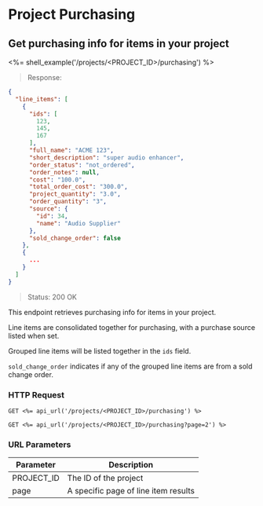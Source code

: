 # Project Purchasing

## Get purchasing info for items in your project

<%= shell_example('/projects/<PROJECT_ID>/purchasing') %>

> Response:

```json
{
  "line_items": [
    {
      "ids": [
        123,
        145,
        167
      ],
      "full_name": "ACME 123",
      "short_description": "super audio enhancer",
      "order_status": "not_ordered",
      "order_notes": null,
      "cost": "100.0",
      "total_order_cost": "300.0",
      "project_quantity": "3.0",
      "order_quantity": "3",
      "source": {
        "id": 34,
        "name": "Audio Supplier"
      },
      "sold_change_order": false
    },
    {
      ...
    }
  ]
}
```

> Status: 200 OK

This endpoint retrieves purchasing info for items in your project.

Line items are consolidated together for purchasing, with a purchase source listed
when set.

Grouped line items will be listed together in the `ids` field.

`sold_change_order` indicates if any of the grouped line items are from a sold change order.

### HTTP Request

`GET <%= api_url('/projects/<PROJECT_ID>/purchasing') %>`

`GET <%= api_url('/projects/<PROJECT_ID>/purchasing?page=2') %>`

### URL Parameters

Parameter | Description
--------- | -----------
PROJECT_ID | The ID of the project
page | A specific page of line item results
